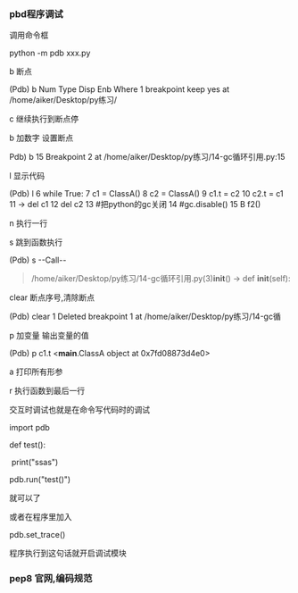 ### pbd程序调试

调用命令框

python -m pdb xxx.py

b 断点

(Pdb) b
Num Type         Disp Enb   Where
1   breakpoint   keep yes   at /home/aiker/Desktop/py练习/

c 继续执行到断点停

b 加数字 设置断点

Pdb) b 15
Breakpoint 2 at /home/aiker/Desktop/py练习/14-gc循环引用.py:15

l 显示代码

(Pdb) l
  6  	    while True:
  7  	        c1 = ClassA()
  8  	        c2 = ClassA()
  9  	        c1.t = c2
 10  	        c2.t = c1
 11  ->	        del c1
 12  	        del c2
 13  	#把python的gc关闭
 14  	#gc.disable()
 15 B	f2()

n 执行一行

s  跳到函数执行

(Pdb) s
--Call--

> /home/aiker/Desktop/py练习/14-gc循环引用.py(3)__init__()
> -> def __init__(self):

clear 断点序号,清除断点

(Pdb) clear 1
Deleted breakpoint 1 at /home/aiker/Desktop/py练习/14-gc循

 p 加变量   输出变量的值

(Pdb) p c1.t
<__main__.ClassA object at 0x7fd08873d4e0>



a 打印所有形参



r 执行函数到最后一行





交互时调试也就是在命令写代码时的调试



import pdb 

def test():

​	print("ssas")

pdb.run("test()")

就可以了





或者在程序里加入

pdb.set_trace()

程序执行到这句话就开启调试模块







### pep8 官网,编码规范